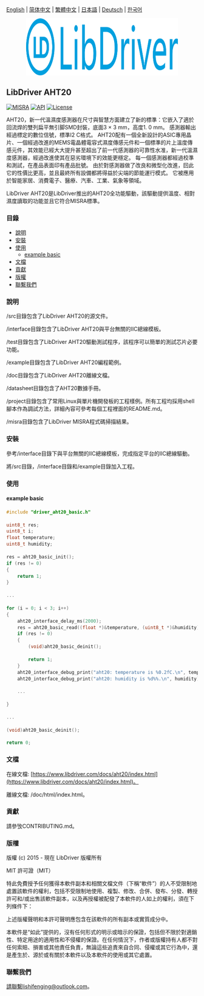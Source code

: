 [English](/README.md) | [ 简体中文](/README_zh-Hans.md) | [繁體中文](/README_zh-Hant.md) | [日本語](/README_ja.md) | [Deutsch](/README_de.md) | [한국어](/README_ko.md)

<div align=center>
<img src="/doc/image/logo.svg" width="400" height="150"/>
</div>

## LibDriver AHT20

[![MISRA](https://img.shields.io/badge/misra-compliant-brightgreen.svg)](/misra/README.md) [![API](https://img.shields.io/badge/api-reference-blue.svg)](https://www.libdriver.com/docs/aht20/index.html) [![License](https://img.shields.io/badge/license-MIT-brightgreen.svg)](/LICENSE)

AHT20，新一代溫濕度感測器在尺寸與智慧方面建立了新的標準：它嵌入了適於回流焊的雙列扁平無引脚SMD封裝，底面3 × 3 mm，高度1. 0 mm。 感測器輸出經過標定的數位信號，標準I2 C格式。 AHT20配有一個全新設計的ASIC專用晶片、一個經過改進的MEMS電晶體電容式濕度傳感元件和一個標準的片上溫度傳感元件，其效能已經大大提升甚至超出了前一代感測器的可靠性水准，新一代溫濕度感測器，經過改進使其在惡劣環境下的效能更穩定。 每一個感測器都經過校準和測試，在產品表面印有產品批號。 由於對感測器做了改良和微型化改進，囙此它的性價比更高，並且最終所有設備都將得益於尖端的節能運行模式。 它被應用於智能家居、消費電子、醫療、汽車、工業、氣象等領域。

LibDriver AHT20是LibDriver推出的AHT20全功能驅動，該驅動提供溫度、相對濕度讀取的功能並且它符合MISRA標準。

### 目錄

  - [說明](#說明)
  - [安裝](#安裝)
  - [使用](#使用)
    - [example basic](#example-basic)
  - [文檔](#文檔)
  - [貢獻](#貢獻)
  - [版權](#版權)
  - [聯繫我們](#聯繫我們)

### 說明

/src目錄包含了LibDriver AHT20的源文件。

/interface目錄包含了LibDriver AHT20與平台無關的IIC總線模板。

/test目錄包含了LibDriver AHT20驅動測試程序，該程序可以簡單的測試芯片必要功能。

/example目錄包含了LibDriver AHT20編程範例。

/doc目錄包含了LibDriver AHT20離線文檔。

/datasheet目錄包含了AHT20數據手冊。

/project目錄包含了常用Linux與單片機開發板的工程樣例。所有工程均採用shell腳本作為調試方法，詳細內容可參考每個工程裡面的README.md。

/misra目錄包含了LibDriver MISRA程式碼掃描結果。

### 安裝

參考/interface目錄下與平台無關的IIC總線模板，完成指定平台的IIC總線驅動。

將/src目錄，/interface目錄和/example目錄加入工程。

### 使用

#### example basic

```C
#include "driver_aht20_basic.h"

uint8_t res;
uint8_t i;
float temperature;
uint8_t humidity;

res = aht20_basic_init();
if (res != 0)
{
    return 1;
}

...

for (i = 0; i < 3; i++)
{
    aht20_interface_delay_ms(2000);
    res = aht20_basic_read((float *)&temperature, (uint8_t *)&humidity);
    if (res != 0)
    {
        (void)aht20_basic_deinit();

        return 1;
    }
    aht20_interface_debug_print("aht20: temperature is %0.2fC.\n", temperature);
    aht20_interface_debug_print("aht20: humidity is %d%%.\n", humidity); 
    
    ...
        
}

...

(void)aht20_basic_deinit();

return 0;
```

### 文檔

在線文檔: [https://www.libdriver.com/docs/aht20/index.html](https://www.libdriver.com/docs/aht20/index.html)。

離線文檔: /doc/html/index.html。

### 貢獻

請參攷CONTRIBUTING.md。

### 版權

版權 (c) 2015 - 現在 LibDriver 版權所有

MIT 許可證（MIT）

特此免費授予任何獲得本軟件副本和相關文檔文件（下稱“軟件”）的人不受限制地處置該軟件的權利，包括不受限制地使用、複製、修改、合併、發布、分發、轉授許可和/或出售該軟件副本，以及再授權被配發了本軟件的人如上的權利，須在下列條件下：

上述版權聲明和本許可聲明應包含在該軟件的所有副本或實質成分中。

本軟件是“如此”提供的，沒有任何形式的明示或暗示的保證，包括但不限於對適銷性、特定用途的適用性和不侵權的保證。在任何情況下，作者或版權持有人都不對任何索賠、損害或其他責任負責，無論這些追責來自合同、侵權或其它行為中，還是產生於、源於或有關於本軟件以及本軟件的使用或其它處置。

### 聯繫我們

請聯繫lishifenging@outlook.com。
